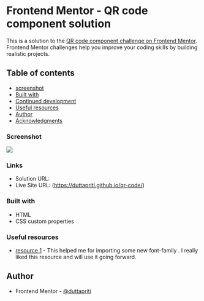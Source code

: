 # Frontend Mentor - QR code component solution

This is a solution to the [QR code component challenge on Frontend Mentor](https://www.frontendmentor.io/challenges/qr-code-component-iux_sIO_H). Frontend Mentor challenges help you improve your coding skills by building realistic projects. 

## Table of contents

  - [screenshot](#screenshot)
  - [Built with](#built-with)
  - [Continued development](#continued-development)
  - [Useful resources](#useful-resources)
- [Author](#author)
- [Acknowledgments](#acknowledgments)



### Screenshot

![](./screenshot.jpg)



### Links

- Solution URL: 
- Live Site URL: (https://duttapriti.github.io/qr-code/) 



### Built with

- HTML
- CSS custom properties



### Useful resources

- [resource 1](https://fonts.googleapis.com/css2?family=Outfit&display=swap) - This helped me for importing some new font-family . I really liked this resource and will use it going forward.

## Author

- Frontend Mentor - [@duttapriti](https://www.frontendmentor.io/profile/duttapriti)
